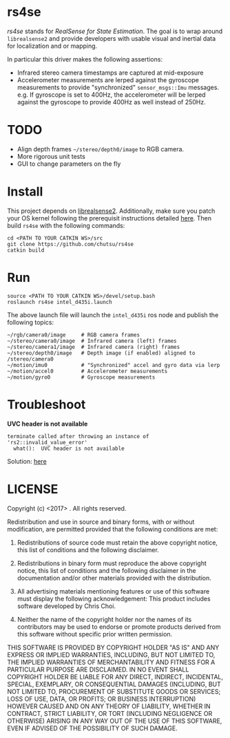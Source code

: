 # rs4se

*rs4se* stands for *RealSense for State Estimation*. The goal is to wrap around
`librealsense2` and provide developers with usable visual and inertial data for
localization and or mapping.

In particular this driver makes the following assertions:

- Infrared stereo camera timestamps are captured at mid-exposure
- Accelerometer measurements are lerped against the gyroscope
  measurements to provide "synchronized" `sensor_msgs::Imu` messages.
  e.g. If gyroscope is set to 400Hz, the accelerometer will be lerped against
  the gyroscope to provide 400Hz as well instead of 250Hz.


# TODO

  - Align depth frames `~/stereo/depth0/image` to RGB camera.
  - More rigorous unit tests
  - GUI to change parameters on the fly

# Install

This project depends on [librealsense2][librealsense2]. Additionally, make sure
you patch your OS kernel following the prerequisit instructions detailed
[here][install_prerequisit]. Then build `rs4se` with the following commands:

    cd <PATH TO YOUR CATKIN WS>/src
    git clone https://github.com/chutsu/rs4se
    catkin build


# Run

    source <PATH TO YOUR CATKIN WS>/devel/setup.bash
    roslaunch rs4se intel_d435i.launch

The above launch file will launch the `intel_d435i` ros node and publish the
following topics:

    ~/rgb/camera0/image     # RGB camera frames
    ~/stereo/camera0/image  # Infrared camera (left) frames
    ~/stereo/camera1/image  # Infrared camera (right) frames
    ~/stereo/depth0/image   # Depth image (if enabled) aligned to /stereo/camera0
    ~/motion/imu0           # "Synchronized" accel and gyro data via lerp
    ~/motion/accel0         # Accelerometer measurements
    ~/motion/gyro0          # Gyroscope measurements


# Troubleshoot

**UVC header is not available**

    terminate called after throwing an instance of 'rs2::invalid_value_error'
      what():  UVC header is not available

Solution: [here](https://github.com/chutsu/rs4se/issues/3#issuecomment-530434550)


# LICENSE

Copyright (c) <2017> <Chris Choi>. All rights reserved.

Redistribution and use in source and binary forms, with or without
modification, are permitted provided that the following conditions are met:

1. Redistributions of source code must retain the above copyright notice, this
list of conditions and the following disclaimer.

2. Redistributions in binary form must reproduce the above copyright notice,
this list of conditions and the following disclaimer in the documentation
and/or other materials provided with the distribution.

3. All advertising materials mentioning features or use of this software must
display the following acknowledgement: This product includes software developed
by Chris Choi.

4. Neither the name of the copyright holder nor the names of its contributors
may be used to endorse or promote products derived from this software without
specific prior written permission.

THIS SOFTWARE IS PROVIDED BY COPYRIGHT HOLDER "AS IS" AND ANY EXPRESS OR
IMPLIED WARRANTIES, INCLUDING, BUT NOT LIMITED TO, THE IMPLIED WARRANTIES OF
MERCHANTABILITY AND FITNESS FOR A PARTICULAR PURPOSE ARE DISCLAIMED. IN NO
EVENT SHALL COPYRIGHT HOLDER BE LIABLE FOR ANY DIRECT, INDIRECT, INCIDENTAL,
SPECIAL, EXEMPLARY, OR CONSEQUENTIAL DAMAGES (INCLUDING, BUT NOT LIMITED TO,
PROCUREMENT OF SUBSTITUTE GOODS OR SERVICES; LOSS OF USE, DATA, OR PROFITS; OR
BUSINESS INTERRUPTION) HOWEVER CAUSED AND ON ANY THEORY OF LIABILITY, WHETHER
IN CONTRACT, STRICT LIABILITY, OR TORT (INCLUDING NEGLIGENCE OR OTHERWISE)
ARISING IN ANY WAY OUT OF THE USE OF THIS SOFTWARE, EVEN IF ADVISED OF THE
POSSIBILITY OF SUCH DAMAGE.

[librealsense2]: https://github.com/IntelRealSense/librealsense/blob/master/doc/distribution_linux.md
[install_prerequisit]: https://github.com/IntelRealSense/librealsense/blob/master/doc/installation.md#prerequisites
